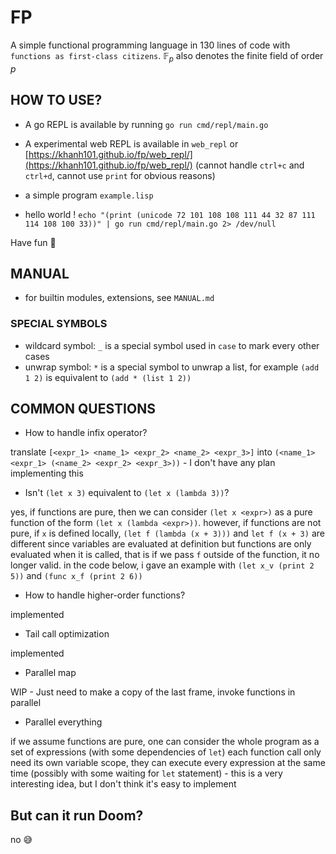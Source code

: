 # FP

A simple functional programming language in 130 lines of code with `functions as first-class citizens`. $\mathbb{F}_p$ also denotes the finite field of order $p$ 

## HOW TO USE?

- A go REPL is available by running `go run cmd/repl/main.go`

- A experimental web REPL is available in `web_repl` or [https://khanh101.github.io/fp/web_repl/](https://khanh101.github.io/fp/web_repl/) (cannot handle `ctrl+c` and `ctrl+d`, cannot use `print` for obvious reasons)

- a simple program `example.lisp`

- hello world ! `echo "(print (unicode 72 101 108 108 111 44 32 87 111 114 108 100 33))" | go run cmd/repl/main.go 2> /dev/null`

Have fun 🤗

## MANUAL

- for builtin modules, extensions, see `MANUAL.md`

### SPECIAL SYMBOLS
- wildcard symbol: `_` is a special symbol used in `case` to mark every other cases
- unwrap symbol: `*` is a special symbol to unwrap a list, for example `(add 1 2)` is equivalent to `(add * (list 1 2))` 

## COMMON QUESTIONS

- How to handle infix operator? 

translate `[<expr_1> <name_1> <expr_2> <name_2> <expr_3>]` into `(<name_1> <expr_1> (<name_2> <expr_2> <expr_3>))` - 
I don't have any plan implementing this

- Isn't `(let x 3)` equivalent to `(let x (lambda 3))`?

yes, if functions are pure, then we can consider `(let x <expr>)` as a pure function of the form `(let x (lambda <expr>))`. 
however, if functions are not pure, if `x` is defined locally, `(let f (lambda (x + 3)))` and `let f (x + 3)` are different
since variables are evaluated at definition but functions are only evaluated when it is called,
that is if we pass `f` outside of the function, it no longer valid.
in the code below, i gave an example with `(let x_v (print 2 5))` and `(func x_f (print 2 6))`

- How to handle higher-order functions?

implemented

- Tail call optimization

implemented

- Parallel map

WIP - Just need to make a copy of the last frame, invoke functions in parallel

- Parallel everything

if we assume functions are pure, one can consider the whole program as a set of expressions (with some dependencies of `let`)
each function call only need its own variable scope, they can execute every expression at the same time (possibly with some waiting for `let` statement) - 
this is a very interesting idea, but I don't think it's easy to implement

## But can it run Doom?

no 😅

